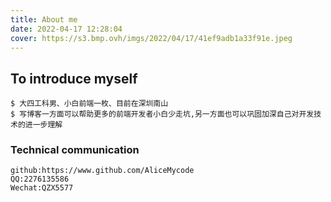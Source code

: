 ```yaml
---
title: About me
date: 2022-04-17 12:28:04
cover: https://s3.bmp.ovh/imgs/2022/04/17/41ef9adb1a33f91e.jpeg
---
```



## To introduce myself
```shell
$ 大四工科男、小白前端一枚、目前在深圳南山
$ 写博客一方面可以帮助更多的前端开发者小白少走坑,另一方面也可以巩固加深自己对开发技术的进一步理解
```

### Technical communication

```shell
github:https://www.github.com/AliceMycode
QQ:2276135586
Wechat:QZX5577
```
